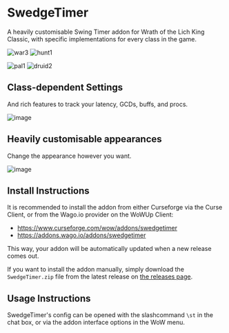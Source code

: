 # SwedgeTimer
A heavily customisable Swing Timer addon for Wrath of the Lich King Classic, with specific implementations for every class in the game.

![war3](https://user-images.githubusercontent.com/52763122/194582434-60b56e5e-0e34-4d0d-92cc-f832e00650f4.gif)
![hunt1](https://user-images.githubusercontent.com/52763122/194588644-2a993be1-a936-457a-95b7-6a9d1b16f0b5.gif)

![pal1](https://user-images.githubusercontent.com/52763122/194584609-af39cc8a-7522-49f9-a4f9-2c821553d01c.gif)
![druid2](https://user-images.githubusercontent.com/52763122/194586258-ee8613db-ffaa-486b-91fa-c47ecef529e0.gif)

## Class-dependent Settings
And rich features to track your latency, GCDs, buffs, and procs.

![image](https://user-images.githubusercontent.com/52763122/194590004-2ec5c4df-db0c-479b-b6e7-7e9f26399da1.png)

## Heavily customisable appearances
Change the appearance however you want.

![image](https://user-images.githubusercontent.com/52763122/194590224-8c197ce6-4b55-4064-9a04-d9cc23883f41.png)

## Install Instructions

It is recommended to install the addon from either Curseforge via the Curse Client, or from the Wago.io provider on the WoWUp Client:

- https://www.curseforge.com/wow/addons/swedgetimer
- https://addons.wago.io/addons/swedgetimer

This way, your addon will be automatically updated when a new release comes out.

If you want to install the addon manually, simply download the `SwedgeTimer.zip` file from the latest release on [the releases page](https://github.com/hypernormalisation/SwedgeTimer/releases).

## Usage Instructions

SwedgeTimer's config can be opened with the slashcommand `\st` in the chat box, or via the addon interface options in the WoW menu.
